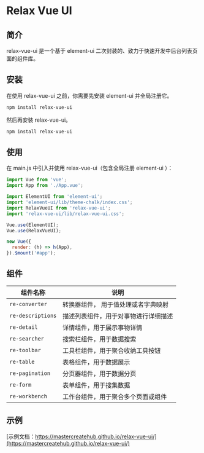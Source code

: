 # Relax Vue UI

## 简介

relax-vue-ui 是一个基于 element-ui 二次封装的、致力于快速开发中后台列表页面的组件库。

## 安装

在使用 relax-vue-ui 之前，你需要先安装 element-ui 并全局注册它。

```bash
npm install relax-vue-ui
```

然后再安装 relax-vue-ui。

```bash
npm install relax-vue-ui
```

## 使用

在 main.js 中引入并使用 relax-vue-ui（包含全局注册 element-ui ）：

```javascript
import Vue from 'vue';
import App from './App.vue';

import ElementUI from 'element-ui';
import 'element-ui/lib/theme-chalk/index.css';
import RelaxVueUI from 'relax-vue-ui';
import 'relax-vue-ui/lib/relax-vue-ui.css';

Vue.use(ElementUI);
Vue.use(RelaxVueUI);

new Vue({
  render: (h) => h(App),
}).$mount('#app');
```

## 组件

| 组件名称          | 说明                                 |
| ----------------- | ------------------------------------ |
| `re-converter`    | 转换器组件， 用于值处理或者字典映射  |
| `re-descriptions` | 描述列表组件，用于对事物进行详细描述 |
| `re-detail`       | 详情组件，用于展示事物详情           |
| `re-searcher`     | 搜索栏组件，用于数据搜索             |
| `re-toolbar`      | 工具栏组件，用于聚合收纳工具按钮     |
| `re-table`        | 表格组件，用于数据展示               |
| `re-pagination`   | 分页器组件，用于数据分页             |
| `re-form`         | 表单组件，用于搜集数据               |
| `re-workbench`    | 工作台组件，用于聚合多个页面或组件   |

## 示例

[示例文档：https://mastercreatehub.github.io/relax-vue-ui/](https://mastercreatehub.github.io/relax-vue-ui/)
